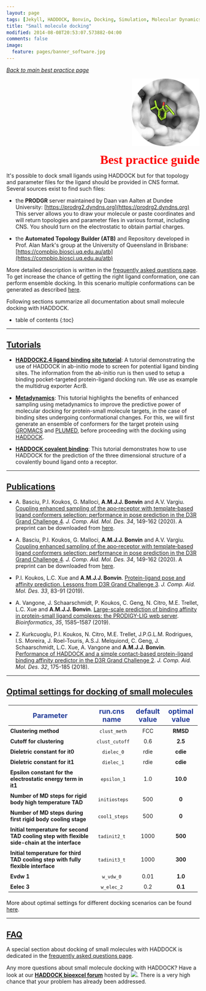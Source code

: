 ```yaml
---
layout: page
tags: [Jekyll, HADDOCK, Bonvin, Docking, Simulation, Molecular Dynamics, Structural Biology, Computational Biology, Modelling, Protein Structure]
title: "Small molecule docking" 
modified: 2014-08-08T20:53:07.573882-04:00
comments: false
image:
  feature: pages/banner_software.jpg
---
```

[_Back to main best practice page_](/software/bpg)
<p align="right">
  <img src="/software/bpg/bound_smallmol.png" />
</p>
<p style='text-align: right; font-family: "PT Sans"; font-weight: 600;'> <font  size="6" color="RED" >Best practice guide</font></p>


It's possible to dock small ligands using HADDOCK but for that topology and parameter files for the ligand should be provided in CNS format. Several sources exist to find such files:

*   the **PRODGR** server maintained by Daan van Aalten at Dundee University: [https://prodrg2.dyndns.org](https://prodrg2.dyndns.org)  
    This server allows you to draw your molecule or paste coordinates and will return topologies and parameter files in various format, including CNS. You should turn on the electrostatic to obtain partial charges.

*   the **Automated Topology Builder (ATB)** and Repository developed in Prof. Alan Mark's group at the University of Queensland in Brisbane: [https://compbio.biosci.uq.edu.au/atb](https://compbio.biosci.uq.edu.au/atb)  
   

More detailed description is written in the [frequently asked questions page](/software/haddock2.4/faq/#small-ligand-docking-with-haddock). To get increase the chance of getting the right ligand conformation, one can perform ensemble docking. In this scenario multiple conformations can be generated as described [here](/software/bpg/structures/#modeling-of-small-molecules).

Following sections summarize all documentation about small molecule docking with HADDOCK.

* table of contents
{:toc}

<HR>

## [Tutorials](/education/)

* [**HADDOCK2.4 ligand binding site tutorial**](/education/HADDOCK24/HADDOCK24-binding-sites):
  A tutorial demonstrating the use of HADDOCK in ab-initio mode to screen for potential ligand binding sites.
  The information from the ab-initio run is then used to setup a binding pocket-targeted protein-ligand docking run.
  We use as example the multidrug exporter AcrB. 

* [**Metadynamics**](/education/biomolecular-simulations-2020/Metadynamics_tutorial):
  This tutorial highlights the benefits of enhanced sampling using metadynamics to improve the predictive power of molecular docking for protein-small molecule targets, in the case of binding sites undergoing conformational changes. For this, we will first generate an ensemble of conformers for the target protein using [GROMACS](http://www.gromacs.org/) and [PLUMED](http://www.plumed.org/), before proceeding with the docking using [HADDOCK](http://www.bonvinlab.org/software/haddock2.4/).

* [**HADDOCK covalent binding**](/education/biomolecular-simulations-2018/HADDOCK_tutorial):
  This tutorial demonstrates how to use HADDOCK for the prediction of the three dimensional structure of a covalently bound ligand onto a receptor.


<HR>

## [Publications](/publications/)


* A. Basciu, P.I. Koukos, G. Malloci, **A.M.J.J. Bonvin** and A.V. Vargiu. [Coupling enhanced sampling of the apo‐receptor with template‐based ligand conformers selection: performance in pose prediction in the D3R Grand Challenge 4](https://doi.org/10.1007/s10822-019-00244-6). _J. Comp. Aid. Mol. Des._ *34*, 149-162 (2020). A preprint can be downloaded from [here](https://arxiv.org/abs/2005.04142).  

* A. Basciu, P.I. Koukos, G. Malloci, **A.M.J.J. Bonvin** and A.V. Vargiu. [Coupling enhanced sampling of the apo‐receptor with template‐based ligand conformers selection: performance in pose prediction in the D3R Grand Challenge 4](https://doi.org/10.1007/s10822-019-00244-6). _J. Comp. Aid. Mol. Des._ *34*, 149-162 (2020). A preprint can be downloaded from [here](https://arxiv.org/abs/2005.04142).  

* P.I. Koukos, L.C. Xue and **A.M.J.J. Bonvin**. [Protein-ligand pose and affinity prediction. Lessons from D3R Grand Challenge 3](https://doi.org/10.1007/s10822-018-0148-4).  _J. Comp. Aid. Mol. Des._ *33*, 83-91 (2019).
* A. Vangone, J. Schaarschmidt, P. Koukos, C. Geng, N. Citro, M.E. Trellet, L.C. Xue and **A.M.J.J. Bonvin**. [Large-scale prediction of binding affinity in protein-small ligand complexes: the PRODIGY-LIG web server](https://doi.org/10.1093/bioinformatics/bty816). _Bioinformatics_, *35*, 1585–1587 (2019).  

* Z. Kurkcuoglu, P.I. Koukos, N. Citro, M.E. Trellet, J.P.G.L.M. Rodrigues, I.S. Moreira, J. Roel-Touris, A.S.J. Melquiond, C. Geng, J. Schaarschmidt, L.C. Xue, A. Vangone and **A.M.J.J. Bonvin**. [Performance of HADDOCK and a simple contact-based protein-ligand binding affinity predictor in the D3R Grand Challenge 2](https://doi.org/10.1007/s10822-017-0049-y). _J. Comp. Aid. Mol. Des._ *32*, 175-185 (2018).

<HR>

## [Optimal settings for docking of small molecules](https://wenmr.science.uu.nl/haddock2.4/settings#ligands)

<style>
table, th, td {
    padding: 5px;}
</style>


|<font size="4" color="#203A98">Parameter</font>|<font size="4" color="#203A98">run.cns name</font>| <font size="4" color="#203A98">default value</font>|<font size="4" color="#203A98">optimal value</font> |
|-|:-:|:-:|:-:| 
|**Clustering method** | <code> clust_meth</code>| FCC | **RMSD** |   
|**Cutoff for clustering** | <code> clust_cutoff </code>| 0.6 | **2.5** |  
|**Dieletric constant for it0** | <code> dielec_0</code> | rdie | **cdie** |  
|**Dieletric constant for it1** | <code> dielec_1</code> | rdie | **cdie**  |
|**Epsilon constant for the electrostatic energy term in it1** | <code> epsilon_1</code> |  1.0 | **10.0** |  
|**Number of MD steps for rigid body high temperature TAD** | <code> initiosteps</code> | 500 | **0**  | 
|**Number of MD steps during first rigid body cooling stage** | <code> cool1_steps</code>| 500 | **0**  | 
|**Initial temperature for second TAD cooling step with flexible side-chain at the interface**  | <code> tadinit2_t </code>| 1000 | **500** |
|**Initial temperature for third TAD cooling step with fully flexible interface** | <code> tadinit3_t </code> | 1000 | **300** |
|**Evdw 1** | <code> w_vdw_0 </code>| 0.01 | **1.0**  | 
|**Eelec 3**| <code> w_elec_2 </code> | 0.2 | **0.1**  | 


More about optimal settings for different docking scenarios can be found [here](https://wenmr.science.uu.nl/haddock2.4/settings#optimal).

<HR>

## [FAQ](/software/haddock2.4/faq/)

A special section about docking of small molecules with HADDOCK is dedicated in the [frequently asked questions page](/software/haddock2.4/faq/#small-ligand-docking-with-haddock).

Any more questions about small molecule docking with HADDOCK? Have a look at our **[HADDOCK bioexcel forum](https://ask.bioexcel.eu/search?q=ligand%20%23haddock)**  hosted by [<img width="70" src="/images/Bioexcel_logo.png">](https://bioexcel.eu). There is a very high chance that your problem has already been addressed. 
